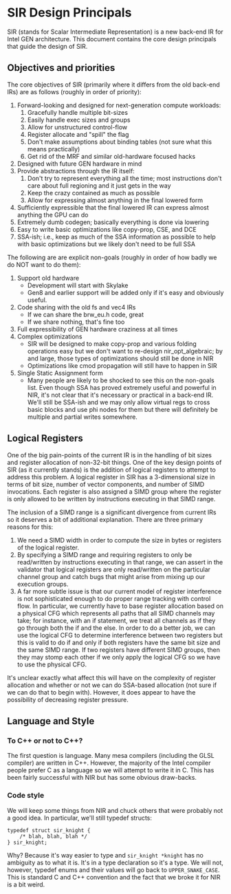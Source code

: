 SIR Design Principals
=====================

SIR (stands for Scalar Intermediate Representation) is a new back-end IR
for Intel GEN architecture.  This document contains the core design
principals that guide the design of SIR.


## Objectives and priorities

The core objectives of SIR (primarily where it differs from the old
back-end IRs) are as follows (roughly in order of priority):

 1. Forward-looking and designed for next-generation compute workloads:
     1. Gracefully handle multiple bit-sizes
     2. Easily handle exec sizes and groups
     3. Allow for unstructured control-flow
     4. Register allocate and "spill" the flag
     5. Don't make assumptions about binding tables (not sure what this
       means practically)
     6. Get rid of the MRF and similar old-hardware focused hacks
 2. Designed with future GEN hardware in mind
 3. Provide abstractions through the IR itself:
     1. Don't try to represent everything all the time; most instructions
        don't care about full regioning and it just gets in the way
     2. Keep the crazy contained as much as possible
     3. Allow for expressing almost anything in the final lowered form
 4. Sufficiently expressible that the final lowered IR can express almost
    anything the GPU can do
 5. Extremely dumb codegen; basically everything is done via lowering
 6. Easy to write basic optimizations like copy-prop, CSE, and DCE
 7. SSA-ish; i.e., keep as much of the SSA information as possible to help
    with basic optimizations but we likely don't need to be full SSA

The following are are explicit non-goals (roughly in order of how badly we
do NOT want to do them):

 1. Support old hardware
    * Development will start with Skylake
    * Gen8 and earlier support will be added only if it's easy and
      obviously useful.
 2. Code sharing with the old fs and vec4 IRs
    * If we can share the brw_eu.h code, great
    * If we share nothing, that's fine too
 3. Full expressibility of GEN hardware craziness at all times
 4. Complex optimizations
     * SIR will be designed to make copy-prop and various folding
       operations easy but we don't want to re-design nir_opt_algebraic; by
       and large, those types of optimizations should still be done in NIR
     * Optimizations like cmod propagation will still have to happen in SIR
 5. Single Static Assignment form
     * Many people are likely to be shocked to see this on the non-goals
       list.  Even though SSA has proved extremely useful and powerful in
       NIR, it's not clear that it's necessary or practical in a back-end
       IR.  We'll still be SSA-ish and we may only allow virtual regs to
       cross basic blocks and use phi nodes for them but there will
       definitely be multiple and partial writes somewhere.


## Logical Registers

One of the big pain-points of the current IR is in the handling of bit sizes
and register allocation of non-32-bit things.  One of the key design points of
SIR (as it currently stands) is the addition of logical registers to attempt to
address this problem.  A logical register in SIR has a 3-dimensional size in
terms of bit size, number of vector components, and number of SIMD invocations.
Each register is also assigned a SIMD group where the register is only allowed
to be written by instructions executing in that SIMD range.

The inclusion of a SIMD range is a significant divergence from current IRs so
it deserves a bit of additional explanation.  There are three primary reasons
for this:

 1. We need a SIMD width in order to compute the size in bytes or registers of
    the logical register.
 2. By specifying a SIMD range and requiring registers to only be read/written
    by instructions executing in that range, we can assert in the validator
    that logical registers are only read/written on the particular channel
    group and catch bugs that might arise from mixing up our execution groups.
 3. A far more subtle issue is that our current model of register interference
    is not sophisticated enough to do proper range tracking with control flow.
    In particular, we currently have to base register allocation based on
    a physical CFG which represents all paths that all SIMD channels may take;
    for instance, with an if statement, we treat all channels as if they go
    through both the if and the else.  In order to do a better job, we can use
    the logical CFG to determine interference between two registers but this is
    valid to do if and only if both registers have the same bit size and the
    same SIMD range.  If two registers have different SIMD groups, then they
    may stomp each other if we only apply the logical CFG so we have to use the physical CFG.

It's unclear exactly what affect this will have on the complexity of register
allocation and whether or not we can do SSA-based allocation (not sure if we
can do that to begin with).  However, it does appear to have the possibility of
decreasing register pressure.


## Language and Style

### To C++ or not to C++?

The first question is language.  Many mesa compilers (including the GLSL
compiler) are written in C++.  However, the majority of the Intel compiler
people prefer C as a language so we will attempt to write it in C.  This
has been fairly successful with NIR but has some obvious draw-backs.

### Code style

We will keep some things from NIR and chuck others that were probably not a
good idea.  In particular, we'll still typedef structs:

    typedef struct sir_knight {
        /* blah, blah, blah */
    } sir_knight;

Why?  Because it's way easier to type and `sir_knight *knight` has no
ambiguity as to what it is.  It's in a type declaration so it's a type.
We will not, however, typedef enums and their values will go back to
`UPPER_SNAKE_CASE`.  This is standard C and C++ convention and the fact
that we broke it for NIR is a bit weird.
